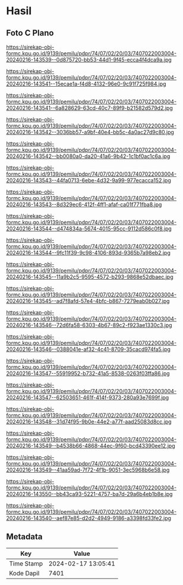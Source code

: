 # Hasil

## Foto C Plano

https://sirekap-obj-formc.kpu.go.id/9139/pemilu/pdpr/74/07/02/20/03/7407022003004-20240216-143539--0d875720-bb53-44d1-9f45-ecca4f4dca9a.jpg

https://sirekap-obj-formc.kpu.go.id/9139/pemilu/pdpr/74/07/02/20/03/7407022003004-20240216-143541--15ecae1a-f4d8-4132-96e0-9c91f725f984.jpg

https://sirekap-obj-formc.kpu.go.id/9139/pemilu/pdpr/74/07/02/20/03/7407022003004-20240216-143541--6a828629-63cd-40c7-89f9-b21582d579d2.jpg

https://sirekap-obj-formc.kpu.go.id/9139/pemilu/pdpr/74/07/02/20/03/7407022003004-20240216-143542--3036bb57-a9bf-40e4-bb5c-4a0ac27d9c80.jpg

https://sirekap-obj-formc.kpu.go.id/9139/pemilu/pdpr/74/07/02/20/03/7407022003004-20240216-143542--bb0080a0-da20-41a6-9b42-1c1bf0ac1c6a.jpg

https://sirekap-obj-formc.kpu.go.id/9139/pemilu/pdpr/74/07/02/20/03/7407022003004-20240216-143543--44fa0713-6ebe-4d32-9a99-977ecacca152.jpg

https://sirekap-obj-formc.kpu.go.id/9139/pemilu/pdpr/74/07/02/20/03/7407022003004-20240216-143543--8d329ec6-412f-4ff1-afaf-ca01f771fba8.jpg

https://sirekap-obj-formc.kpu.go.id/9139/pemilu/pdpr/74/07/02/20/03/7407022003004-20240216-143544--d474834a-5674-4015-95cc-9112d586c0f8.jpg

https://sirekap-obj-formc.kpu.go.id/9139/pemilu/pdpr/74/07/02/20/03/7407022003004-20240216-143544--9fc11f39-9c98-4106-893d-9365b7a98eb2.jpg

https://sirekap-obj-formc.kpu.go.id/9139/pemilu/pdpr/74/07/02/20/03/7407022003004-20240216-143545--11a9b2c5-9595-4572-b293-9868e52dbaec.jpg

https://sirekap-obj-formc.kpu.go.id/9139/pemilu/pdpr/74/07/02/20/03/7407022003004-20240216-143545--ad7f8afd-57e4-4bfc-b867-7279eab0b027.jpg

https://sirekap-obj-formc.kpu.go.id/9139/pemilu/pdpr/74/07/02/20/03/7407022003004-20240216-143546--72d6fa58-6303-4b67-89c2-f923ae1330c3.jpg

https://sirekap-obj-formc.kpu.go.id/9139/pemilu/pdpr/74/07/02/20/03/7407022003004-20240216-143546--0388041e-af32-4c41-8709-35cacd974fa5.jpg

https://sirekap-obj-formc.kpu.go.id/9139/pemilu/pdpr/74/07/02/20/03/7407022003004-20240216-143547--55919952-b732-41a5-8538-0263f03ffa86.jpg

https://sirekap-obj-formc.kpu.go.id/9139/pemilu/pdpr/74/07/02/20/03/7407022003004-20240216-143547--62503651-461f-414f-9373-280a93e7699f.jpg

https://sirekap-obj-formc.kpu.go.id/9139/pemilu/pdpr/74/07/02/20/03/7407022003004-20240216-143548--31d74f95-9b0e-44e2-a77f-aad25083d8cc.jpg

https://sirekap-obj-formc.kpu.go.id/9139/pemilu/pdpr/74/07/02/20/03/7407022003004-20240216-143549--b4538b66-4868-44ec-9f60-bcd43390ee12.jpg

https://sirekap-obj-formc.kpu.go.id/9139/pemilu/pdpr/74/07/02/20/03/7407022003004-20240216-143549--41aa59ad-7f72-4f1b-9051-3ec5968b6e58.jpg

https://sirekap-obj-formc.kpu.go.id/9139/pemilu/pdpr/74/07/02/20/03/7407022003004-20240216-143550--bb43ca93-5221-4757-ba7d-29a6b4eb1b8e.jpg

https://sirekap-obj-formc.kpu.go.id/9139/pemilu/pdpr/74/07/02/20/03/7407022003004-20240216-143540--aef87e85-d2d2-4949-9186-a3398fd33fe2.jpg


## Metadata

| Key        | Value               |
| ---------- | ------------------- |
| Time Stamp | 2024-02-17 13:05:41 |
| Kode Dapil | 7401                |



